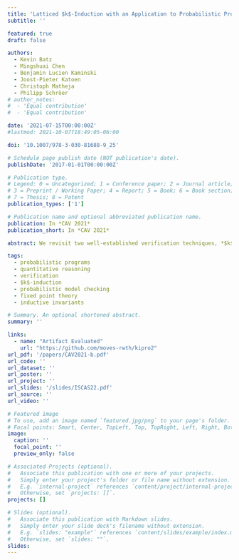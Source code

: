 ```yaml
---
title: 'Latticed $k$-Induction with an Application to Probabilistic Programs'
subtitle: ''

featured: true
draft: false

authors:
  - Kevin Batz
  - Mingshuai Chen
  - Benjamin Lucien Kaminski
  - Joost-Pieter Katoen
  - Christoph Matheja
  - Philipp Schröer
# author_notes:
#  - 'Equal contribution'
#  - 'Equal contribution'

date: '2021-07-15T00:00:00Z'
#lastmod: 2021-10-07T18:49:05-06:00

doi: '10.1007/978-3-030-81688-9_25'

# Schedule page publish date (NOT publication's date).
publishDate: '2017-01-01T00:00:00Z'

# Publication type.
# Legend: 0 = Uncategorized; 1 = Conference paper; 2 = Journal article;
# 3 = Preprint / Working Paper; 4 = Report; 5 = Book; 6 = Book section;
# 7 = Thesis; 8 = Patent
publication_types: ['1']

# Publication name and optional abbreviated publication name.
publication: In *CAV 2021*
publication_short: In *CAV 2021*

abstract: We revisit two well-established verification techniques, *$k$-induction* and *bounded model checking* (BMC), in the more general setting of fixed point theory over complete lattices. Our main theoretical contribution is *latticed $k$-induction*, which (i) generalizes classical $k$-induction for verifying transition systems, (ii) generalizes Park induction for bounding fixed points of monotonic maps on complete lattices, and (iii) extends from naturals $k$ to transfinite ordinals $\kappa$, thus yielding $\kappa$-induction. The lattice-theoretic understanding of $k$-induction and BMC enables us to apply both techniques to the *fully automatic verification of infinite-state probabilistic programs*. Our prototypical implementation manages to automatically verify non-trivial specifications for probabilistic programs taken from the literature that -- using existing techniques -- cannot be verified without synthesizing a stronger inductive invariant first.

tags:
  - probabilistic programs
  - quantitative reasoning
  - verification
  - $k$-induction
  - probabilistic model checking
  - fixed point theory
  - inductive invariants

# Summary. An optional shortened abstract.
summary: ''

links:
  - name: "Artifact Evaluated"
    url: "https://github.com/moves-rwth/kipro2"
url_pdf: '/papers/CAV2021-b.pdf'
url_code: ''
url_dataset: ''
url_poster: ''
url_project: ''
url_slides: '/slides/ISCAS22.pdf'
url_source: ''
url_video: ''

# Featured image
# To use, add an image named `featured.jpg/png` to your page's folder.
# Focal points: Smart, Center, TopLeft, Top, TopRight, Left, Right, BottomLeft, Bottom, BottomRight.
image:
  caption: ''
  focal_point: ''
  preview_only: false

# Associated Projects (optional).
#   Associate this publication with one or more of your projects.
#   Simply enter your project's folder or file name without extension.
#   E.g. `internal-project` references `content/project/internal-project/index.md`.
#   Otherwise, set `projects: []`.
projects: []

# Slides (optional).
#   Associate this publication with Markdown slides.
#   Simply enter your slide deck's filename without extension.
#   E.g. `slides: "example"` references `content/slides/example/index.md`.
#   Otherwise, set `slides: ""`.
slides:
---
```


<!-- {{% callout note %}}
Click the _Cite_ button above to demo the feature to enable visitors to import publication metadata into their reference management software.
{{% /callout %}} -->
